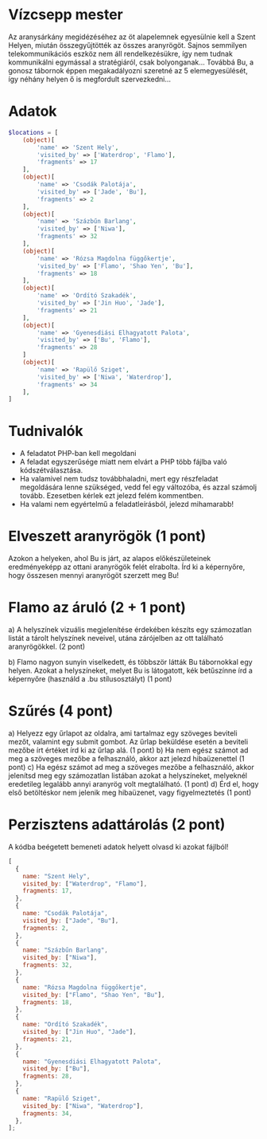 # Vízcsepp mester

Az aranysárkány megidézéséhez az öt alapelemnek egyesülnie kell a Szent Helyen, miután összegyűjtötték az összes aranyrögöt. Sajnos semmilyen telekommunikációs eszköz nem áll rendelkezésükre, így nem tudnak kommunikálni egymással a stratégiáról, csak bolyonganak...
Továbbá Bu, a gonosz tábornok éppen megakadályozni szeretné az 5 elemegyesülését, így néhány helyen ő is megfordult szervezkedni...

# Adatok

```php
$locations = [
    (object)[
        'name' => 'Szent Hely',
        'visited_by' => ['Waterdrop', 'Flamo'],
        'fragments' => 17
    ],
    (object)[
        'name' => 'Csodák Palotája',
        'visited_by' => ['Jade', 'Bu'],
        'fragments' => 2
    ],
    (object)[
        'name' => 'Százbűn Barlang',
        'visited_by' => ['Niwa'],
        'fragments' => 32
    ],
    (object)[
        'name' => 'Rózsa Magdolna függőkertje',
        'visited_by' => ['Flamo', 'Shao Yen', 'Bu'],
        'fragments' => 18
    ],
    (object)[
        'name' => 'Ordító Szakadék',
        'visited_by' => ['Jin Huo', 'Jade'],
        'fragments' => 21
    ],
    (object)[
        'name' => 'Gyenesdiási Elhagyatott Palota',
        'visited_by' => ['Bu', 'Flamo'],
        'fragments' => 28
    ]
    (object)[
        'name' => 'Rapülő Sziget',
        'visited_by' => ['Niwa', 'Waterdrop'],
        'fragments' => 34
    ],
]

```

# Tudnivalók

- A feladatot PHP-ban kell megoldani
- A feladat egyszerűsége miatt nem elvárt a PHP több fájlba való kódszétválasztása.
- Ha valamivel nem tudsz továbbhaladni, mert egy részfeladat megoldására lenne szükséged, vedd fel egy változóba, és azzal számolj tovább. Ezesetben kérlek ezt jelezd felém kommentben.
- Ha valami nem egyértelmű a feladatleírásból, jelezd mihamarabb!

# Elveszett aranyrögök (1 pont)

Azokon a helyeken, ahol Bu is járt, az alapos előkészületeinek eredményeképp az ottani aranyrögök felét elrabolta. Írd ki a képernyőre, hogy összesen mennyi aranyrögöt szerzett meg Bu!

# Flamo az áruló (2 + 1 pont)

a) A helyszínek vizuális megjelenítése érdekében készíts egy számozatlan listát a tárolt helyszínek neveivel, utána zárójelben az ott található aranyrögökkel. (2 pont)

b) Flamo nagyon sunyin viselkedett, és többször látták Bu tábornokkal egy helyen. Azokat a helyszíneket, melyet Bu is látogatott, kék betűszínne írd a képernyőre (használd a .bu stílusosztályt) (1 pont)

# Szűrés (4 pont)

a) Helyezz egy űrlapot az oldalra, ami tartalmaz egy szöveges beviteli mezőt, valamint egy submit gombot. Az űrlap beküldése esetén a beviteli mezőbe írt értéket írd ki az űrlap alá. (1 pont)
b) Ha nem egész számot ad meg a szöveges mezőbe a felhasználó, akkor azt jelezd hibaüzenettel (1 pont)
c) Ha egész számot ad meg a szöveges mezőbe a felhasználó, akkor jelenítsd meg egy számozatlan listában azokat a helyszíneket, melyeknél eredetileg legalább annyi aranyrög volt megtalálható. (1 pont)
d) Érd el, hogy első betöltéskor nem jelenik meg hibaüzenet, vagy figyelmeztetés (1 pont)

# Perzisztens adattárolás (2 pont)

A kódba beégetett bemeneti adatok helyett olvasd ki azokat fájlból!

```js
[
  {
    name: "Szent Hely",
    visited_by: ["Waterdrop", "Flamo"],
    fragments: 17,
  },
  {
    name: "Csodák Palotája",
    visited_by: ["Jade", "Bu"],
    fragments: 2,
  },
  {
    name: "Százbűn Barlang",
    visited_by: ["Niwa"],
    fragments: 32,
  },
  {
    name: "Rózsa Magdolna függőkertje",
    visited_by: ["Flamo", "Shao Yen", "Bu"],
    fragments: 18,
  },
  {
    name: "Ordító Szakadék",
    visited_by: ["Jin Huo", "Jade"],
    fragments: 21,
  },
  {
    name: "Gyenesdiási Elhagyatott Palota",
    visited_by: ["Bu"],
    fragments: 28,
  },
  {
    name: "Rapülő Sziget",
    visited_by: ["Niwa", "Waterdrop"],
    fragments: 34,
  },
];
```
